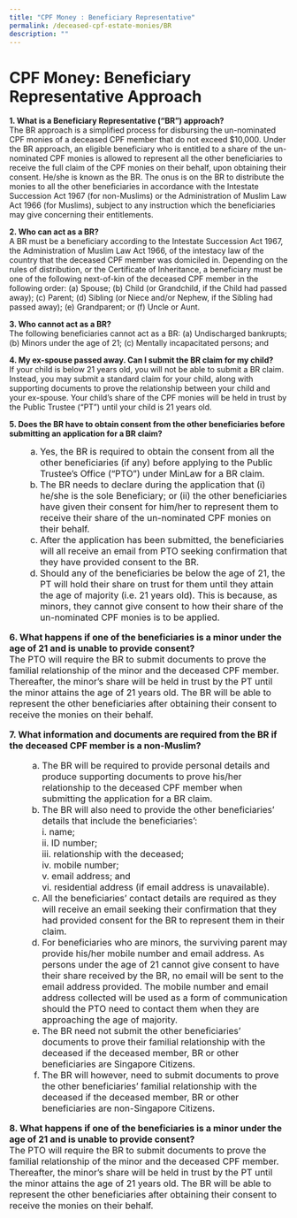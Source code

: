 ```yaml
---
title: "CPF Money : Beneficiary Representative"
permalink: /deceased-cpf-estate-monies/BR
description: ""
---
```

# CPF Money: Beneficiary Representative Approach

**1.	What is a Beneficiary Representative (“BR”) approach?**<br> 
The BR approach is a simplified process for disbursing the un-nominated CPF monies of a deceased CPF member that do not exceed $10,000. Under the BR approach, an eligible beneficiary who is entitled to a share of the un-nominated CPF monies is allowed to represent all the other beneficiaries to receive the full claim of the CPF monies on their behalf, upon obtaining their consent. He/she is known as the BR.
The onus is on the BR to distribute the monies to all the other beneficiaries in accordance with the Intestate Succession Act 1967 (for non-Muslims) or the Administration of Muslim Law Act 1966 (for Muslims), subject to any instruction which the beneficiaries may give concerning their entitlements.<br>

**2.	Who can act as a BR?**<br>
A BR must be a beneficiary according to the Intestate Succession Act 1967, the Administration of Muslim Law Act 1966, of the intestacy law of the country that the deceased CPF member was domiciled in. Depending on the rules of distribution, or the Certificate of Inheritance, a beneficiary must be one of the following next-of-kin of the deceased CPF member in the following order:
(a) Spouse;
(b) Child (or Grandchild, if the Child had passed away);
(c) Parent;
(d) Sibling (or Niece and/or Nephew, if the Sibling had passed away);
(e) Grandparent; or
(f) Uncle or Aunt. <br>

**3.	Who cannot act as a BR?**<br>
The following beneficiaries cannot act as a BR:
(a) Undischarged bankrupts;
(b) Minors under the age of 21;
(c) Mentally incapacitated persons; and<br>

**4.	My ex-spouse passed away. Can I submit the BR claim for my child?**<br>
If your child is below 21 years old, you will not be able to submit a BR claim. Instead, you may submit a standard claim for your child, along with supporting documents to prove the relationship between your child and your ex-spouse. Your child’s share of the CPF monies will be held in trust by the Public Trustee (“PT”) until your child is 21 years old.<br>

**5.	Does the BR have to obtain consent from the other beneficiaries before submitting an application for a BR claim?**
<ol style="list-style-type: lower-alpha; padding-bottom: 0;"><font size="3">
<li style="margin-left:2em"> Yes, the BR is required to obtain the consent from all the other  beneficiaries (if any) before applying to the Public Trustee’s Office (“PTO”) under MinLaw for a BR claim.
<li style="margin-left:2em; padding-bottom: 0;">The BR needs to declare during the application that (i) he/she is the sole Beneficiary; or (ii) the other beneficiaries have given their consent for him/her to represent them to receive their share of the un-nominated CPF monies on their behalf.
<li style="margin-left:2em; padding-bottom: 0;">After the application has been submitted, the beneficiaries will all receive an email from PTO seeking confirmation that they have provided consent to the BR.
<li style="margin-left:2em; padding-bottom: 0;">Should any of the beneficiaries be below the age of 21, the PT will hold their share on trust for them until they attain the age of majority (i.e. 21 years old). This is because, as minors, they cannot give consent to how their share of the un-nominated CPF monies is to be applied.</ol>

**6.	What happens if one of the beneficiaries is a minor under the age of 21 and is unable to provide consent?**<br>
The PTO will require the BR to submit documents to prove the familial relationship of the minor and the deceased CPF member. Thereafter, the minor’s share will be held in trust by the PT until the minor attains the age of 21 years old. The BR will be able to represent the other beneficiaries after obtaining their consent to receive the monies on their behalf.<br>
	
**7.	What information and documents are required from the BR if the deceased CPF member is a non-Muslim?**<br>
<ol style="list-style-type: lower-alpha; padding-bottom: 0;"><font size = "3">
<li style="margin-left:2em">The BR will be required to provide personal details and produce supporting documents to prove his/her relationship to the deceased CPF member when submitting the application for a BR claim.
<li style="margin-left:2em">The BR will also need to provide the other beneficiaries’ details that include the beneficiaries’:
<br>i. name;
<br>ii. ID number;
<br>iii. relationship with the deceased;
<br>iv. mobile number;
<br>v. email address; and
<br>vi. residential address (if email address is unavailable).<br>
<li style="margin-left:2em">All the beneficiaries’ contact details are required as they will receive an email seeking their confirmation that they had provided consent for the BR to represent them in their claim.
<li style="margin-left:2em">For beneficiaries who are minors, the surviving parent may provide his/her mobile number and email address. As persons under the age of 21 cannot give consent to have their share received by the BR, no email will be sent to the email address provided. The mobile number and email address collected will be used as a form of communication should the PTO need to contact them when they are approaching the age of majority.
<li style="margin-left:2em">The BR need not submit the other beneficiaries’ documents to prove their familial relationship with the deceased if the deceased member, BR or other beneficiaries are Singapore Citizens.
<li style="margin-left:2em">The BR will however, need to submit documents to prove the other beneficiaries’ familial relationship with the deceased if the deceased member, BR or other beneficiaries are non-Singapore Citizens.</ol></font>
	
**8.	What happens if one of the beneficiaries is a minor under the age of 21 and is unable to provide consent?**<br>
The PTO will require the BR to submit documents to prove the familial relationship of the minor and the deceased CPF member. Thereafter, the minor’s share will be held in trust by the PT until the minor attains the age of 21 years old. The BR will be able to represent the other beneficiaries after obtaining their consent to receive the monies on their behalf.<br>
	